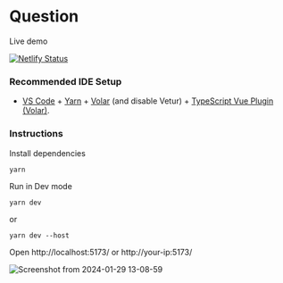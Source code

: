 # Question
Live demo

[![Netlify Status](https://api.netlify.com/api/v1/badges/ade3aca9-02e0-4d0b-ba83-cefea86c0e85/deploy-status)](https://app.netlify.com/sites/ade3aca9-02e0-4d0b-ba83-cefea86c0e85/deploys)



### Recommended IDE Setup

- [VS Code](https://code.visualstudio.com/) + [Yarn](https://yarnpkg.com/) + [Volar](https://marketplace.visualstudio.com/items?itemName=Vue.volar) (and disable Vetur) + [TypeScript Vue Plugin (Volar)](https://marketplace.visualstudio.com/items?itemName=Vue.vscode-typescript-vue-plugin).


### Instructions
Install dependencies 

```
yarn
```

Run in Dev mode
```
yarn dev
```

or

```
yarn dev --host
```


Open http://localhost:5173/ or http://your-ip:5173/

![Screenshot from 2024-01-29 13-08-59](https://github.com/BrianCR96/Vue3/assets/81833093/d50b9a7c-6e44-4071-93b7-4ff9b9b26747)